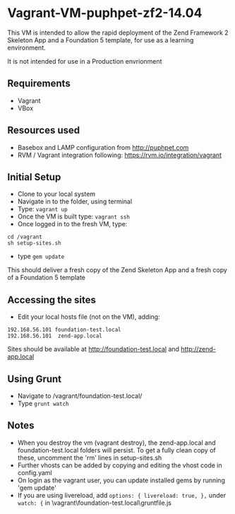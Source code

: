 Vagrant-VM-puphpet-zf2-14.04
============================

This VM is intended to allow the rapid deployment of the Zend Framework 2 Skeleton App and a Foundation 5 template, for use as a learning environment.

It is not intended for use in a Production envrionment

## Requirements

* Vagrant
* VBox

## Resources used

* Basebox and LAMP configuration from http://puphpet.com
* RVM / Vagrant integration following: https://rvm.io/integration/vagrant

## Initial Setup

* Clone to your local system
* Navigate in to the folder, using terminal
* Type: ``` vagrant up ```
* Once the VM is built type: ``` vagrant ssh ```
* Once logged in to the fresh VM, type:
```
cd /vagrant
sh setup-sites.sh
```
* type ``` gem update ```

This should deliver a fresh copy of the Zend Skeleton App and a fresh copy of a Foundation 5 template

## Accessing the sites

* Edit your local hosts file (not on the VM), adding:
```
192.168.56.101 foundation-test.local
192.168.56.101  zend-app.local
```

Sites should be available at http://foundation-test.local and http://zend-app.local

## Using Grunt

* Navigate to /vagrant/foundation-test.local/
* Type ``` grunt watch ```

## Notes

* When you destroy the vm (vagrant destroy), the zend-app.local and foundation-test.local folders will persist. To get a fully clean copy of these, uncomment the 'rm' lines in setup-sites.sh
* Further vhosts can be added by copying and editing the vhost code in config.yaml
* On login as the vagrant user, you can update installed gems by running 'gem update'
* If you are using livereload, add ``` options: { livereload: true, }, ``` under ``` watch: { ``` in \vagrant\foundation-test.local\gruntfile.js
